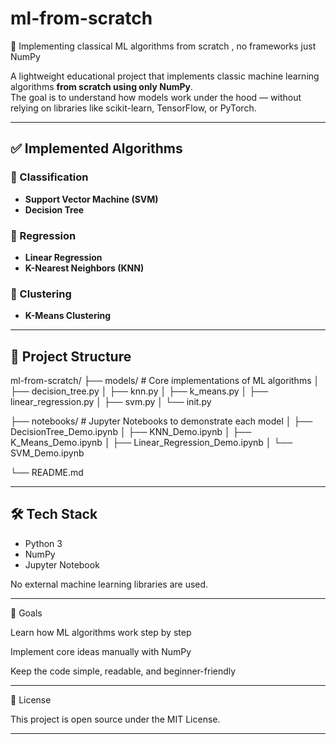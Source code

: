 # ml-from-scratch
🧱 Implementing classical ML algorithms from scratch , no frameworks just NumPy

A lightweight educational project that implements classic machine learning algorithms **from scratch using only NumPy**.  
The goal is to understand how models work under the hood — without relying on libraries like scikit-learn, TensorFlow, or PyTorch.

---


## ✅ Implemented Algorithms

### 🔷 Classification
- **Support Vector Machine (SVM)**
- **Decision Tree**

### 🔶 Regression
- **Linear Regression**
- **K-Nearest Neighbors (KNN)**

### 🔷 Clustering
- **K-Means Clustering**

---

## 📁 Project Structure

ml-from-scratch/ ├── models/              # Core implementations of ML algorithms │   ├── decision_tree.py │   ├── knn.py │   ├── k_means.py │   ├── linear_regression.py │   ├── svm.py │   └── init.py

├── notebooks/           # Jupyter Notebooks to demonstrate each model │   ├── DecisionTree_Demo.ipynb │   ├── KNN_Demo.ipynb │   ├── K_Means_Demo.ipynb │   ├── Linear_Regression_Demo.ipynb │   └── SVM_Demo.ipynb

└── README.md

---

## 🛠️ Tech Stack

- Python 3
- NumPy
- Jupyter Notebook

No external machine learning libraries are used.

---

🎯 Goals

Learn how ML algorithms work step by step

Implement core ideas manually with NumPy

Keep the code simple, readable, and beginner-friendly



---

📄 License

This project is open source under the MIT License.

---
